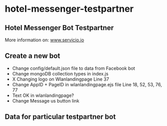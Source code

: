 # hotel-messenger-testpartner

## Hotel Messenger Bot Testpartner

More information on: www.servicio.io

## Create a new bot

-  Change config/default.json file to data from Facebook bot
-  Change mongoDB collection types in index.js
-  X Changing logo on Wlanlandingpage Line 37
-  Change AppID + PageID in wlanlandingpage.ejs file Line 18, 52, 53, 76, 77
-  Text OK in wlanlandingpage?
-  Change Message us button link

## Data for particular testpartner bot